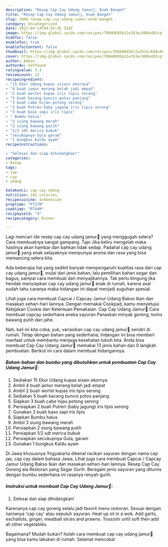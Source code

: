 ```yaml
---
description: "Resep Cap Cay Udang Jamur🍄, Enak Banget"
title: "Resep Cap Cay Udang Jamur🍄, Enak Banget"
slug: 2866-resep-cap-cay-udang-jamur-enak-banget
category: Uncategorized
date: 2022-04-14T04:54:45.328Z
image: https://img-global.cpcdn.com/recipes/70040685b11e353e/680x482cq70/cap-cay-udang-jamur-foto-resep-utama.jpg
hideToc: false
enableToc: true
enableTocContent: false
thumbnail: https://img-global.cpcdn.com/recipes/70040685b11e353e/680x482cq70/cap-cay-udang-jamur-foto-resep-utama.jpg
cover: https://img-global.cpcdn.com/recipes/70040685b11e353e/680x482cq70/cap-cay-udang-jamur-foto-resep-utama.jpg
author: Admin
authorAv: notfound
ratingvalue: 3.4
reviewcount: 12
recipeingredient:
- "15 Ekor Udang kupas sisain ekornya"
- "4 buah jamur merang belah jadi empat"
- "2 buah wortel kupas iris tipis serong"
- "5 buah kacang buncis potos panjang"
- "3 buah cabe hijau potong serong"
- "2 buah Putren baby jagung iris tipis serong"
- "3 buah baso sapi iris tipis"
- " Bumbu halus"
- "3 siung bawang merah"
- "2 siung bawang putih"
- "1/2 sdt merica bubuk"
- "secukupnya Gula garam"
- "1 bungkus Kaldu ayam"
recipeinstructions:

- "Selesai dan siap dihidangkan!"
categories:
- Resep
tags:
- cap
- cay
- udang

katakunci: cap cay udang 
nutrition: 242 calories
recipecuisine: Indonesian
preptime: "PT27M"
cooktime: "PT44M"
recipeyield: "4"
recipecategory: Dinner

---
```



Lagi mencari ide resep cap cay udang jamur🍄 yang menggugah selera? Cara membuatnya sangat gampang. Tapi Jika keliru mengolah maka hasilnya akan hambar dan bahkan tidak sedap. Padahal cap cay udang jamur🍄 yang enak selayaknya mempunyai aroma dan rasa yang bisa memancing selera kita.


Ada beberapa hal yang sedikit banyak mempengaruhi kualitas rasa dari cap cay udang jamur🍄, mulai dari jenis bahan, lalu pemilihan bahan segar dan bagus, sampai cara membuat dan menyajikannya. Tak perlu bingung jika hendak menyiapkan cap cay udang jamur🍄 enak di rumah, karena asal sudah tahu caranya maka hidangan ini dapat menjadi suguhan spesial.

Lihat juga cara membuat Capcai / Capcay Jamur Udang Bakso Ikan dan masakan sehari-hari lainnya. Dengan memakai Cookpad, kamu menyetujui Kebijakan Cookie dan Ketentuan Pemakaian. Cap Cay Udang Jamur🍄 Cara membuat capcay sederhana aneka sayuran Panaskan minyak goreng, tumis bawang putih dan jahe.


Nah, kali ini kita coba, yuk, variasikan cap cay udang jamur🍄 sendiri di rumah. Tetap dengan bahan yang sederhana, hidangan ini bisa memberi manfaat untuk membantu menjaga kesehatan tubuh kita. Anda bisa membuat Cap Cay Udang Jamur🍄 memakai 13 jenis bahan dan 0 langkah pembuatan. Berikut ini cara dalam membuat hidangannya.

<!--inarticleads1-->

##### Bahan-bahan dan bumbu yang dibutuhkan untuk pembuatan Cap Cay Udang Jamur🍄:

1. Sediakan 15 Ekor Udang kupas sisain ekornya
1. Ambil 4 buah jamur merang belah jadi empat
1. Ambil 2 buah wortel kupas iris tipis serong
1. Sediakan 5 buah kacang buncis potos panjang
1. Siapkan 3 buah cabe hijau potong serong
1. Persiapkan 2 buah Putren (baby jagung) iris tipis serong
1. Gunakan 3 buah baso sapi iris tipis
1. Siapkan  Bumbu halus
1. Ambil 3 siung bawang merah
1. Persiapkan 2 siung bawang putih
1. Persiapkan 1/2 sdt merica bubuk
1. Persiapkan secukupnya Gula, garam
1. Gunakan 1 bungkus Kaldu ayam


Di Jawa khususnya Yogyakarta dikenal racikan sayuran dengan nama cap jae, cap cay dalam bahasa Jawa. Lihat juga cara membuat Capcai / Capcay Jamur Udang Bakso Ikan dan masakan sehari-hari lainnya. Resep Cap Cay Goreng ala Restoran yang Segar Gurih. Beragam jenis sayuran yang ditumis dengan bumbu sederhana ini rasanya renyah gurih. 

<!--inarticleads2-->

##### Instruksi untuk membuat Cap Cay Udang Jamur🍄:


1. Selesai dan siap dihidangkan!

Karenanya cap cay goreng selalu jadi favorit menu restoran. Sesuai dengan namanya &#39;cap cay&#39; atau sepuluh sayuran. Heat up oil in a wok. Add garlic, eschallots, ginger, meatball slices and prawns. Toss/stir until soft then add all other vegetables. 

Bagaimana? Mudah bukan? Itulah cara membuat cap cay udang jamur🍄 yang bisa kamu lakukan di rumah. Selamat mencoba!
